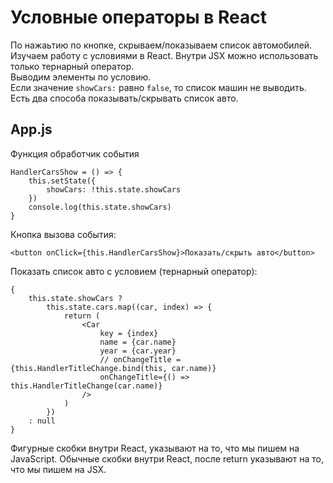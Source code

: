 # Условные операторы в React
По нажаьтию по кнопке, скрываем/показываем список автомобилей.<br />
Изучаем работу с условиями в React.
Внутри JSX можно использовать только тернарный оператор.<br />
Выводим элементы по условию.<br />
Если значение `showCars:` равно `false`, то список машин не выводить.<br />
Есть два способа показывать/скрывать список авто.

## App.js
Функция обработчик события

    HandlerCarsShow = () => {
        this.setState({
            showCars: !this.state.showCars
        })
        console.log(this.state.showCars)
    }
    
Кнопка вызова события:

    <button onClick={this.HandlerCarsShow}>Показать/скрыть авто</button>

Показать список авто с условием (тернарный оператор):

    {
        this.state.showCars ?
            this.state.cars.map((car, index) => {
                return (
                    <Car
                        key = {index}
                        name = {car.name}
                        year = {car.year}
                        // onChangeTitle = {this.HandlerTitleChange.bind(this, car.name)}
                        onChangeTitle={() => this.HandlerTitleChange(car.name)}
                    />
                )
            })
        : null
    }

Фигурные скобки внутри React, указывают на то, что мы пишем на JavaScript.
Обычные скобки внутри React, после return указывают на то, что мы пишем на JSX.
